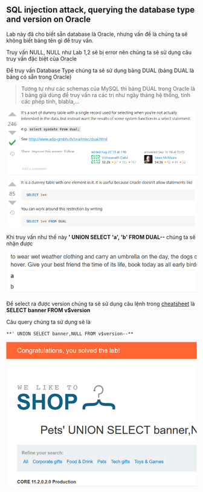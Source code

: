 ## SQL injection attack, querying the database type and version on Oracle

Lab này đã cho biết sẵn database là Oracle, nhưng vấn đề là chúng ta sẽ không biết bảng tên gì để truy vấn.

Truy vấn NULL, NULL như Lab 1,2 sẽ bị error nên chúng ta sẽ sử dụng câu truy vấn đặc biệt của Oracle

Để truy vấn Database Type chúng ta sẽ sử dụng bảng DUAL (bảng DUAL là bảng có sẵn trong Oracle)

> Tương tự như các schemas của MySQL thì bảng DUAL trong Oracle là 1 bảng giả dùng để truy vấn ra các trị như ngày tháng hệ thống, tính các phép tính, blabla,...

![](/imgs/SQL-Injection/16.png?raw=true)

Khi truy vấn như thế này **' UNION SELECT 'a', 'b' FROM DUAL--** chúng ta sẽ nhận được

![](/imgs/SQL-Injection/15.png?raw=true)

Để select ra được version chúng ta sẽ sử dụng câu lệnh trong [cheatsheet](https://portswigger.net/web-security/sql-injection/cheat-sheet) là **SELECT banner FROM v$version**

Câu query chúng ta sử dụng sẽ là 

```markdown
**' UNION SELECT banner,NULL FROM v$version--**
```

![](/imgs/SQL-Injection/17.png?raw=true)